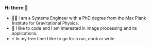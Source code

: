 ### Hi there 👋

- 👩‍🔬 I am a Systems Engineer with a PhD degree from the Max Plank Institute for Gravitational Physics.
- 🌱 I like to code and I am interested in image processing and its applications.
- :zap: In my free time I like to go for a run, cook or write.
<!--
**A-bisht/A-bisht** is a ✨ _special_ ✨ repository because its `README.md` (this file) appears on your GitHub profile.


